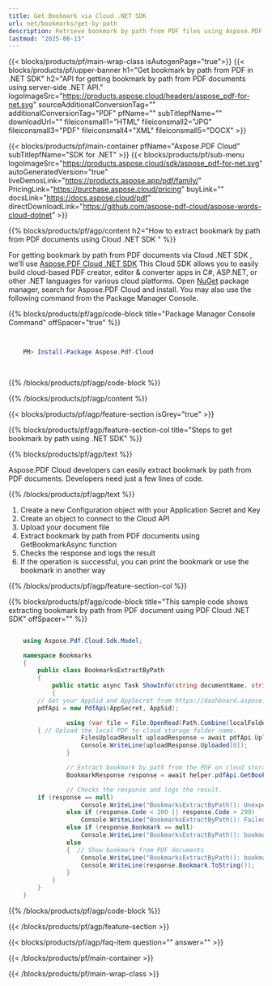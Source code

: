```yaml
---
title: Get Bookmark via Cloud .NET SDK 
url: net/bookmarks/get-by-path
description: Retrieve bookmark by path from PDF files using Aspose.PDF Cloud SDK for .NET.
lastmod: "2025-08-13"
---
```


{{< blocks/products/pf/main-wrap-class isAutogenPage="true">}}
{{< blocks/products/pf/upper-banner h1="Get bookmark by path from PDF in .NET SDK" h2="API for getting bookmark by path from PDF documents using server-side .NET API." logoImageSrc="https://products.aspose.cloud/headers/aspose_pdf-for-net.svg" sourceAdditionalConversionTag="" additionalConversionTag="PDF" pfName="" subTitlepfName="" downloadUrl="" fileiconsmall1="HTML" fileiconsmall2="JPG" fileiconsmall3="PDF" fileiconsmall4="XML" fileiconsmall5="DOCX" >}}

{{< blocks/products/pf/main-container pfName="Aspose.PDF Cloud" subTitlepfName="SDK for .NET" >}}
{{< blocks/products/pf/sub-menu logoImageSrc="https://products.aspose.cloud/sdk/aspose_pdf-for-net.svg"
autoGeneratedVersion="true"
liveDemosLink="https://products.aspose.app/pdf/family/" PricingLink="https://purchase.aspose.cloud/pricing" buyLink="" docsLink="https://docs.aspose.cloud/pdf"  directDownloadLink="https://github.com/aspose-pdf-cloud/aspose-words-cloud-dotnet" >}}

{{% blocks/products/pf/agp/content h2="How to extract bookmark by path from PDF documents using Cloud .NET SDK " %}}

 For getting bookmark by path from PDF documents via Cloud .NET SDK , we'll use
 [Aspose.PDF Cloud .NET SDK](https://products.aspose.cloud/pdf/net/)
 This Cloud SDK allows you to easily build cloud-based PDF creator, editor & converter apps in C#, ASP.NET, or other .NET languages for various cloud platforms. Open
 [NuGet](https://www.nuget.org/packages/Aspose.Pdf-Cloud)
 package manager, search for
 Aspose.PDF Cloud
 and install. You may also use the following command from the Package Manager Console.

{{% blocks/products/pf/agp/code-block title="Package Manager Console Command" offSpacer="true" %}}

```powershell

     
    PM> Install-Package Aspose.Pdf-Cloud
     
     

```

{{% /blocks/products/pf/agp/code-block %}}

{{% /blocks/products/pf/agp/content %}}

{{< blocks/products/pf/agp/feature-section isGrey="true" >}}

{{% blocks/products/pf/agp/feature-section-col title="Steps to get bookmark by path using .NET SDK" %}}

{{% blocks/products/pf/agp/text %}}

 Aspose.PDF Cloud developers can easily extract bookmark by path from PDF documents. Developers need just a few lines of code.

{{% /blocks/products/pf/agp/text %}}

1. Create a new Configuration object with your Application Secret and Key
1. Create an object to connect to the Cloud API
1. Upload your document file
1. Extract bookmark by path from PDF documents using GetBookmarkAsync function
1. Checks the response and logs the result
1. If the operation is successful, you can print the bookmark or use the bookmark in another way

{{% /blocks/products/pf/agp/feature-section-col %}}

{{% blocks/products/pf/agp/code-block title="This sample code shows extracting bookmark by path from PDF document using PDF Cloud .NET SDK" offSpacer="" %}}

```cs

    using Aspose.Pdf.Cloud.Sdk.Model;

    namespace Bookmarks
    {
        public class BookmarksExtractByPath
        {
            public static async Task ShowInfo(string documentName, string bookmarkPath, string localFolder, string remoteFolder)
            {
		// Get your AppSid and AppSecret from https://dashboard.aspose.cloud (free registration required). 
		pdfApi = new PdfApi(AppSecret, AppSid);

                using (var file = File.OpenRead(Path.Combine(localFolder, documentName)))
		{ // Upload the local PDF to cloud storage folder name.
                    FilesUploadResult uploadResponse = await pdfApi.UploadFileAsync(Path.Combine(remoteFolder, documentName), documentName);
                    Console.WriteLine(uploadResponse.Uploaded[0]);
                }

                // Extract bookmark by path from the PDF on cloud storage.
                BookmarkResponse response = await helper.pdfApi.GetBookmarkAsync(documentName, bookmarkPath, folder: remoteFolder);

                // Checks the response and logs the result.
		if (response == null)
                    Console.WriteLine("BookmarksExtractByPath(): Unexpected error!");
                else if (response.Code < 200 || response.Code > 299)
                    Console.WriteLine("BookmarksExtractByPath(): Failed to receive bookmark from the document.");
                else if (response.Bookmark == null)
                    Console.WriteLine("BookmarksExtractByPath(): bookmark '{0}' not found in the document '{1}'.", bookmarkPath, documentName);
                else
                {  // Show bookmark from PDF documents
                    Console.WriteLine("BookmarksExtractByPath(): bookmark '{0}' successfully received from the document '{1}.", bookmarkPath, documentName);
                    Console.WriteLine(response.Bookmark.ToString());
                }
            }
        }
    }

```

{{% /blocks/products/pf/agp/code-block %}}

{{< /blocks/products/pf/agp/feature-section >}}

{{< blocks/products/pf/agp/faq-item question="" answer="" >}}

{{< /blocks/products/pf/main-container >}}

{{< /blocks/products/pf/main-wrap-class >}}

